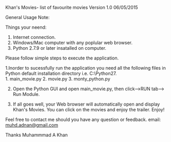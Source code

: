 Khan's Movies- list of favourite movies Version 1.0 06/05/2015

General Usage Note: 

Things your neend:
 1. Internet connection.
 2. Windows/Mac computer with any poplular web browser.
 3. Python 2.7.9 or later insatalled on computer.


Please follow simple steps to execute the application. 

1.Inorder to sucessfully run the application you need all the following files in Python default installation directory i.e. C:\Python27.   
    1. main_movie.py
    2. movie.py
    3. monty_python.py

2. Open the Python GUI and open main_movie.py, then click-->RUN tab--> Run Module.

3. If all goes well, your Web browser will automatically open and display Khan's Movies. You can click on the movies and enjoy the trailer. Enjoy!

Feel free to contact me should you have any question or feedback.
email: muhd.adnan@gmail.com


Thanks
Muhammmad A Khan


